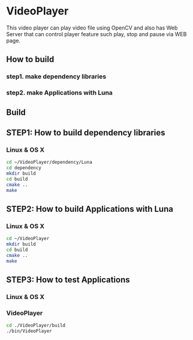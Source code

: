 # VideoPlayer
This video player can play video file using OpenCV and also has Web Server that can control player feature such play, stop and pause via WEB page.

## How to build
### step1. make dependency libraries
### step2. make Applications with Luna

## Build
## STEP1: How to build dependency libraries
### Linux & OS X
```bash
cd ~/VideoPlayer/dependency/Luna
cd dependency
mkdir build
cd build
cmake ..
make
```

## STEP2: How to build Applications with Luna
### Linux & OS X
```bash
cd ~/VideoPlayer
mkdir build  
cd build
cmake ..
make
```

## STEP3: How to test Applications
### Linux & OS X

### VideoPlayer
```bash
cd ./VideoPlayer/build
./bin/VideoPlayer
```

